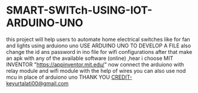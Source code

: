 # SMART-SWITch-USING-IOT-ARDUINO-UNO
this project will help users to automate home electrical switches like for fan and lights using arduiono uno
USE ARDUINO UNO TO DEVELOP A FILE 
also change the id ans password in ino file for wifi configurations
after that make an apk with any of the available software (online) ,hear i choose MIT INVENTOR "https://appinventor.mit.edu/"
now connect the arduiono with relay module and wifi module with the help of wires
you can also use nod mcu in place of arduiono uno
THANK YOU
CREDIT-keyurtalati00@gmail.com
